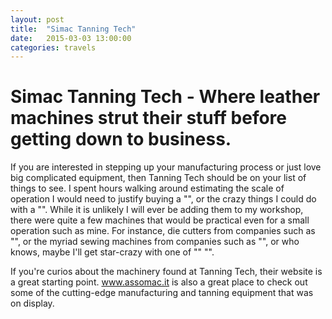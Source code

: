 ```yaml
---
layout: post
title:  "Simac Tanning Tech"
date:   2015-03-03 13:00:00
categories: travels
---
```


# Simac Tanning Tech - Where leather machines strut their stuff before getting down to business.
  
If you are interested in stepping up your manufacturing process or just love big complicated equipment, then Tanning Tech should be on your list of things to see. I spent hours walking around estimating the scale of operation I would need to justify buying a "", or the crazy things I could do with a "". While it is unlikely I will ever be adding them to my workshop, there were quite a few machines that would be practical even for a small operation such as mine. For instance, die cutters from companies such as "", or the myriad sewing machines from companies such as "", or who knows, maybe I'll get star-crazy with one of "" "".

If you're curios about the machinery found at Tanning Tech, their website is a great starting point. www.assomac.it is also a great place to check out some of the cutting-edge manufacturing and tanning equipment that was on display.


<figure>
  <img src="">
  <figcaption></figcaption>
</figure>
